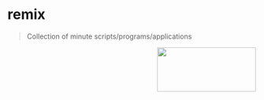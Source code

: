 # remix
> Collection of minute scripts/programs/applications

<img align="right"  width=200 height=90  src="http://enstino.com/images/remix.png">
